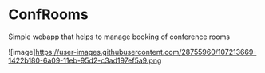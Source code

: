 # ConfRooms

Simple webapp that helps to manage booking of conference rooms

![image]https://user-images.githubusercontent.com/28755960/107213669-1422b180-6a09-11eb-95d2-c3ad197ef5a9.png

